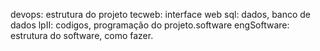 devops: estrutura do projeto
tecweb: interface web
sql: dados, banco de dados
lpII: codigos, programação do projeto.software
engSoftware: estrutura do software, como fazer.
